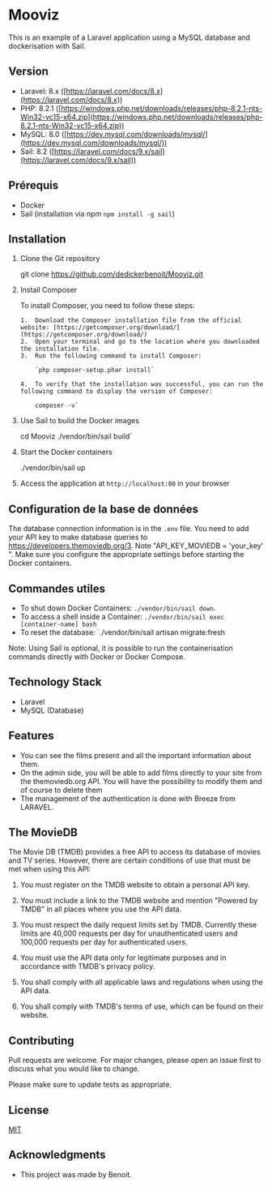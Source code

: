 
# Mooviz

This is an example of a Laravel application using a MySQL database and dockerisation with Sail.

## Version
-   Laravel: 8.x ([https://laravel.com/docs/8.x](https://laravel.com/docs/8.x))
-   PHP: 8.2.1 ([https://windows.php.net/downloads/releases/php-8.2.1-nts-Win32-vc15-x64.zip](https://windows.php.net/downloads/releases/php-8.2.1-nts-Win32-vc15-x64.zip))
-   MySQL: 8.0 ([https://dev.mysql.com/downloads/mysql/](https://dev.mysql.com/downloads/mysql/))
-   Sail: 8.2 ([https://laravel.com/docs/9.x/sail](https://laravel.com/docs/9.x/sail))

## Prérequis

- Docker
- Sail (installation via npm `npm install -g sail`)

## Installation


1.  Clone the Git repository

    git clone https://github.com/dedickerbenoit/Mooviz.git 
    
2.  Install Composer
        
    To install Composer, you need to follow these steps:

        1.  Download the Composer installation file from the official website: [https://getcomposer.org/download/](https://getcomposer.org/download/)
        2.  Open your terminal and go to the location where you downloaded the installation file.
        3.  Run the following command to install Composer:

            `php composer-setup.phar install` 

        4.  To verify that the installation was successful, you can run the following command to display the version of Composer:

            composer -v`

2.  Use Sail to build the Docker images

    cd Mooviz
    ./vendor/bin/sail build` 

3.  Start the Docker containers

    ./vendor/bin/sail up 

4.  Access the application at `http://localhost:80` in your browser

## Configuration de la base de données

The database connection information is in the `.env` file.
You need to add your API key to make database queries to https://developers.themoviedb.org/3. Note "API_KEY_MOVIEDB = 'your_key' ".
Make sure you configure the appropriate settings before starting the Docker containers.

## Commandes utiles

- To shut down Docker Containers: `./vendor/bin/sail down`.
- To access a shell inside a Container: `./vendor/bin/sail exec [container-name] bash`
- To reset the database: `./vendor/bin/sail artisan migrate:fresh 

Note: Using Sail is optional, it is possible to run the containerisation commands directly with Docker or Docker Compose.

## Technology Stack

-   Laravel
-   MySQL (Database)

## Features

- You can see the films present and all the important information about them.
- On the admin side, you will be able to add films directly to your site from the themoviedb.org API. You will have the possibility to modify them and of course to delete them
- The management of the authentication is done with Breeze from LARAVEL.

## The MovieDB

The Movie DB (TMDB) provides a free API to access its database of movies and TV series. However, there are certain conditions of use that must be met when using this API:

1.  You must register on the TMDB website to obtain a personal API key.
    
2.  You must include a link to the TMDB website and mention "Powered by TMDB" in all places where you use the API data.
    
3.  You must respect the daily request limits set by TMDB. Currently these limits are 40,000 requests per day for unauthenticated users and 100,000 requests per day for authenticated users.
    
4.  You must use the API data only for legitimate purposes and in accordance with TMDB's privacy policy.
    
5.  You shall comply with all applicable laws and regulations when using the API data.
    
6.  You shall comply with TMDB's terms of use, which can be found on their website.

## Contributing

Pull requests are welcome. For major changes, please open an issue first to discuss what you would like to change.

Please make sure to update tests as appropriate.

## License

[MIT](https://choosealicense.com/licenses/mit/)

## Acknowledgments

-   This project was made by  Benoit.
